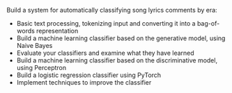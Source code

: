 Build a system for automatically classifying song lyrics comments by era:

- Basic text processing, tokenizing input and converting it into a bag-of-words representation
- Build a machine learning classifier based on the generative model, using Naive Bayes
- Evaluate your classifiers and examine what they have learned
- Build a machine learning classifier based on the discriminative model, using Perceptron
- Build a logistic regression classifier using PyTorch
- Implement techniques to improve the classifier

